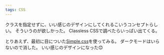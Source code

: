 ```yaml
---
tags: CSS
---
```


クラスを指定せずに、いい感じのデザインにしてくれるこいうコンセプトらしい。
そういうのが欲しかった。
Classless CSSで調べたらいっぱい出てくる。

とりあえず、最初に目についた[Simple.css](https://simplecss.org/)を使ってみる。
ダークモードはいらないので消した。
いい感じのデザインになった😊
